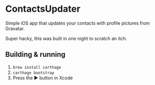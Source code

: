 # ContactsUpdater

Simple iOS app that updates your contacts with profile pictures from Gravatar.

Super hacky, this was built in one night to scratch an itch.

## Building & running

1. `brew install carthage`
2. `carthage bootstrap`
3. Press the ▶︎ button in Xcode
